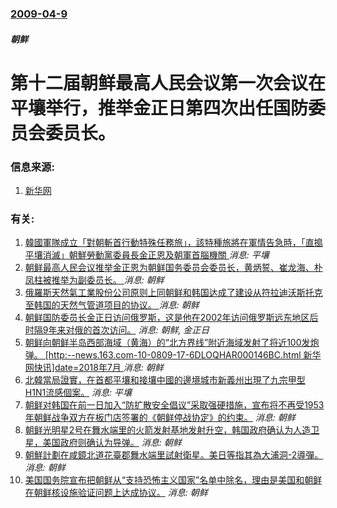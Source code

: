### [2009-04-9](/news/2009/04/9/index.md)

##### 朝鲜
# 第十二届朝鲜最高人民会议第一次会议在平壤举行，推举金正日第四次出任国防委员会委员长。




### 信息来源:

1. [新华网](http://news.xinhuanet.com/world/2009-04/09/content_11155561.htm)

### 有关:

1. [韓國軍隊成立「對朝斬首行動特殊任務旅」，該特種旅將在軍情告急時，「直搗平壤消滅」朝鮮勞動黨委員長金正恩及朝軍首腦機關 ](/zh/news/2017/12/1/韓國軍隊成立-對朝斬首行動特殊任務旅-該特種旅將在軍情告急時-直搗平壤消滅-朝鮮勞動黨委員長金正恩及朝軍首腦機關.md) _消息: 平壤_
2. [朝鲜最高人民会议推举金正恩为朝鲜国务委员会委员长，黄炳誓、崔龙海、朴凤柱被推举为副委员长。 ](/zh/news/2016/06/29/朝鲜最高人民会议推举金正恩为朝鲜国务委员会委员长-黄炳誓-崔龙海-朴凤柱被推举为副委员长.md) _消息: 朝鲜_
3. [俄羅斯天然氣工業股份公司原则上同朝鲜和韩国达成了建设从符拉迪沃斯托克至韩国的天然气管道项目的协议。 ](/zh/news/2011/09/16/俄羅斯天然氣工業股份公司原则上同朝鲜和韩国达成了建设从符拉迪沃斯托克至韩国的天然气管道项目的协议.md) _消息: 朝鲜_
4. [ 朝鲜国防委员长金正日访问俄罗斯，这是他在2002年访问俄罗斯远东地区后时隔9年来对俄的首次访问。](/zh/news/2011/08/20/朝鲜国防委员长金正日访问俄罗斯-这是他在2002年访问俄罗斯远东地区后时隔9年来对俄的首次访问.md) _消息: 朝鲜, 金正日_
5. [ 朝鲜向朝鲜半岛西部海域（黄海）的“北方界线”附近海域发射了将近100发炮弹。 [http:--news.163.com-10-0809-17-6DLOQHAR000146BC.html 新华网快讯]date=2018年7月 ](/zh/news/2010/08/9/朝鲜向朝鲜半岛西部海域-黄海-的-北方界线-附近海域发射了将近100发炮弹-http-news163com.md) _消息: 朝鲜_
6. [北韓當局證實，在首都平壤和接壤中國的邊境城市新義州出現了九宗甲型H1N1流感個案。](/zh/news/2009/12/9/北韓當局證實-在首都平壤和接壤中國的邊境城市新義州出現了九宗甲型H1N1流感個案.md) _消息: 平壤_
7. [朝鲜对韩国在前一日加入“防扩散安全倡议”采取强硬措施，宣布将不再受1953年朝鲜战争双方在板门店签署的《朝鲜停战协定》的约束。](/zh/news/2009/05/27/朝鲜对韩国在前一日加入-防扩散安全倡议-采取强硬措施-宣布将不再受1953年朝鲜战争双方在板门店签署的-朝鲜停战协定-的.md) _消息: 朝鲜_
8. [朝鲜光明星2号在舞水端里的火箭发射基地发射升空，韩国政府确认为人造卫星，美国政府则确认为导弹。](/zh/news/2009/04/5/朝鲜光明星2号在舞水端里的火箭发射基地发射升空-韩国政府确认为人造卫星-美国政府则确认为导弹.md) _消息: 朝鲜_
9. [朝鮮計劃在咸鏡北道花臺郡舞水端里試射衛星。美日等指其為大浦洞-2導彈。](/zh/news/2009/03/25/朝鮮計劃在咸鏡北道花臺郡舞水端里試射衛星-美日等指其為大浦洞-2導彈.md) _消息: 朝鲜_
10. [美国国务院宣布把朝鲜从“支持恐怖主义国家”名单中除名，理由是美国和朝鲜在朝鲜核设施验证问题上达成协议。](/zh/news/2008/10/11/美国国务院宣布把朝鲜从-支持恐怖主义国家-名单中除名-理由是美国和朝鲜在朝鲜核设施验证问题上达成协议.md) _消息: 朝鲜_
